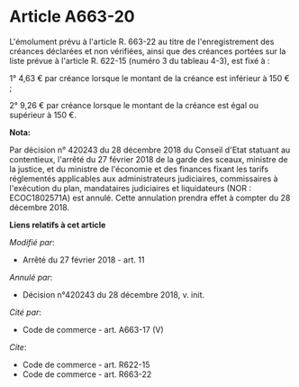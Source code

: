 # Article A663-20

L'émolument prévu à l'article R. 663-22 au titre de l'enregistrement des créances déclarées et non vérifiées, ainsi que des
créances portées sur la liste prévue à l'article R. 622-15 (numéro 3 du tableau 4-3), est fixé à :

1° 4,63 € par créance lorsque le montant de la créance est inférieur à 150 € ;

2° 9,26 € par créance lorsque le montant de la créance est égal ou supérieur à 150 €.

**Nota:**

Par décision n° 420243 du 28 décembre 2018 du Conseil d'Etat statuant au contentieux, l'arrêté du 27 février 2018 de la garde
des sceaux, ministre de la justice, et du ministre de l'économie et des finances fixant les tarifs réglementés applicables
aux administrateurs judiciaires, commissaires à l'exécution du plan, mandataires judiciaires et liquidateurs (NOR :
ECOC1802571A) est annulé. Cette annulation prendra effet à compter du 28 décembre 2018.

**Liens relatifs à cet article**

_Modifié par_:

  - Arrêté du 27 février 2018 - art. 11

_Annulé par_:

  - Décision n°420243 du 28 décembre 2018, v. init.

_Cité par_:

  - Code de commerce - art. A663-17 (V)

_Cite_:

  - Code de commerce - art. R622-15
  - Code de commerce - art. R663-22
